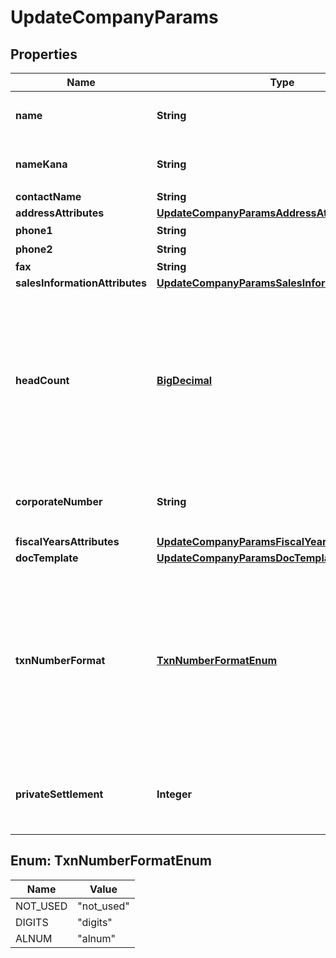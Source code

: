 

# UpdateCompanyParams

## Properties

Name | Type | Description | Notes
------------ | ------------- | ------------- | -------------
**name** | **String** | 事業所の正式名称 (100文字以内) |  [optional]
**nameKana** | **String** | 正式名称フリガナ (100文字以内) |  [optional]
**contactName** | **String** | user1 |  [optional]
**addressAttributes** | [**UpdateCompanyParamsAddressAttributes**](UpdateCompanyParamsAddressAttributes.md) |  |  [optional]
**phone1** | **String** | 電話番号１ |  [optional]
**phone2** | **String** | 電話番号２ |  [optional]
**fax** | **String** | FAX |  [optional]
**salesInformationAttributes** | [**UpdateCompanyParamsSalesInformationAttributes**](UpdateCompanyParamsSalesInformationAttributes.md) |  |  [optional]
**headCount** | [**BigDecimal**](BigDecimal.md) | 従業員数（0: 経営者のみ、1: 2~5人、2: 6~10人、3: 11~20人、4: 21~30人、5: 31~40人、6: 41~100人、7: 100人以上 |  [optional]
**corporateNumber** | **String** | 法人番号 (半角数字13桁、法人のみ) |  [optional]
**fiscalYearsAttributes** | [**UpdateCompanyParamsFiscalYearsAttributes**](UpdateCompanyParamsFiscalYearsAttributes.md) |  |  [optional]
**docTemplate** | [**UpdateCompanyParamsDocTemplate**](UpdateCompanyParamsDocTemplate.md) |  |  [optional]
**txnNumberFormat** | [**TxnNumberFormatEnum**](#TxnNumberFormatEnum) | 仕訳番号形式（not_used: 使用しない、digits: 数字（例：5091824）、alnum: 英数字（例：59J0P））Available values : not_used, digits, alnum |  [optional]
**privateSettlement** | **Integer** | プライベート資金/役員資金（0: 使用しない、1: 使用する） |  [optional]



## Enum: TxnNumberFormatEnum

Name | Value
---- | -----
NOT_USED | &quot;not_used&quot;
DIGITS | &quot;digits&quot;
ALNUM | &quot;alnum&quot;



